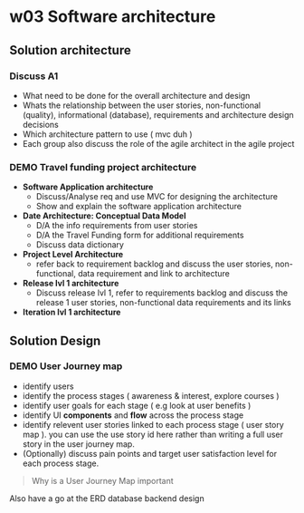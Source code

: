 # w03 Software architecture

## Solution architecture

### Discuss A1

- What need to be done for the overall architecture and design
- Whats the relationship between the user stories, non-functional (quality), informational (database), requirements and architecture design decisions
- Which architecture pattern to use ( mvc duh )
- Each group also discuss the role of the agile architect in the agile project

### **DEMO** Travel funding project architecture

- **Software Application architecture**
  - Discuss/Analyse req and use MVC for designing the architecture
  - Show and explain the software application architecture
- **Date Architecture: Conceptual Data Model**
  - D/A the info requirements from user stories
  - D/A the Travel Funding form for additional requirements
  - Discuss data dictionary
- **Project Level Architecture**
  - refer back to requirement backlog and discuss the user stories, non-functional, data requirement and link to architecture
- **Release lvl 1 architecture**
  - Discuss release lvl 1, refer to requirements backlog and discuss the release 1 user stories, non-functional data requirements and its links
- **Iteration lvl 1 architecture**

## Solution Design

### **DEMO** User Journey map

- identify users
- identify the process stages ( awareness & interest, explore courses )
- identify user goals for each stage ( e.g look at user benefits )
- identify UI **components** and **flow** across the process stage
- identify relevent user stories linked to each process stage ( user story map ). you can use the use story id here rather than writing a full user story in the user journey map.
- (Optionally) discuss pain points and target user satisfaction level for each process stage. 

> Why is a User Journey Map important

Also have a go at the ERD database backend design